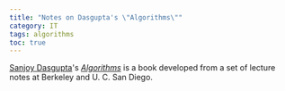 ```yaml
---
title: "Notes on Dasgupta's \"Algorithms\""
category: IT
tags: algorithms
toc: true
---
```


[Sanjoy Dasgupta](https://cseweb.ucsd.edu/~dasgupta/)'s [*Algorithms*](https://www.amazon.com/dp/0073523402) is a book developed from a set of lecture notes at Berkeley and U. C. San Diego.
